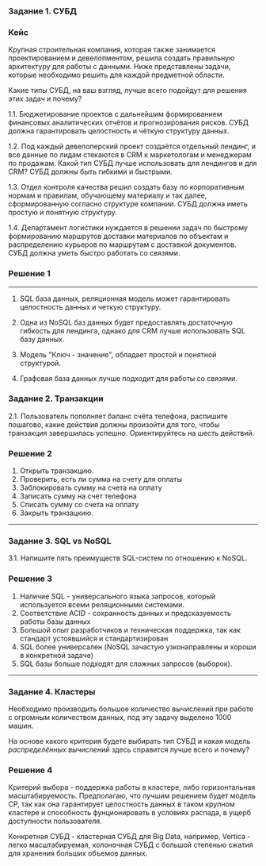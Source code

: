 ### Задание 1. СУБД

### Кейс
Крупная строительная компания, которая также занимается проектированием и девелопментом, решила создать 
правильную архитектуру для работы с данными. Ниже представлены задачи, которые необходимо решить для
каждой предметной области. 

Какие типы СУБД, на ваш взгляд, лучше всего подойдут для решения этих задач и почему? 
 
1.1. Бюджетирование проектов с дальнейшим формированием финансовых аналитических отчётов и прогнозирования рисков.
СУБД должна гарантировать целостность и чёткую структуру данных.


1.2. Под каждый девелоперский проект создаётся отдельный лендинг, и все данные по лидам стекаются в CRM к 
маркетологам и менеджерам по продажам. Какой тип СУБД лучше использовать для лендингов и для CRM? 
СУБД должны быть гибкими и быстрыми.


1.3. Отдел контроля качества решил создать базу по корпоративным нормам и правилам, обучающему материалу 
и так далее, сформированную согласно структуре компании. СУБД должна иметь простую и понятную структуру.


1.4. Департамент логистики нуждается в решении задач по быстрому формированию маршрутов доставки материалов 
по объектам и распределению курьеров по маршрутам с доставкой документов. СУБД должна уметь быстро работать
со связями.

### Решение 1
---
1. SQL база данных, реляционная модель может гарантировать целостность данных и четкую структуру.

2. Одна из NoSQL баз данных будет предоставлять достаточную гибкость для лендинга, однако для CRM лучше использовать SQL базу данных.

3. Модель "Ключ - значение", обладает простой и понятной структурой.

4. Графовая база данных лучше подходит для работы со связями. 

### Задание 2. Транзакции

2.1. Пользователь пополняет баланс счёта телефона, распишите пошагово, какие действия должны произойти для того, чтобы 
транзакция завершилась успешно. Ориентируйтесь на шесть действий.

### Решение 2

1. Открыть транзакцию.
2. Проверить, есть ли сумма на счету для оплаты
3. Заблокировать сумму на счета на оплату
4. Записать сумму на счет телефона
5. Списать сумму со счета на оплату
6. Закрыть транзацкию.


---

### Задание 3. SQL vs NoSQL

3.1. Напишите пять преимуществ SQL-систем по отношению к NoSQL. 

### Решение 3

1. Наличие SQL - универсального языка запросов, который используется всеми реляционными системами.
2. Соответствие ACID - сохранность данных и предсказуемость работы базы данных
3. Большой опыт разработчиков и техническая поддержка, так как стандарт устоявшийся и стандартизирован
4. SQL более универсален (NoSQL зачастую узконаправлены и хороши в конкретной задаче)
5. SQL базы больше подходят для сложных запросов (выборок).

---

### Задание 4. Кластеры

Необходимо производить большое количество вычислений при работе с огромным количеством данных, под эту задачу выделено 1000 машин. 

На основе какого критерия будете выбирать тип СУБД и какая модель *распределённых вычислений* 
здесь справится лучше всего и почему?

### Решение 4

Критерий выбора - поддержка работы в кластере, либо горизонтальная масштабируемость. 
Предполагаю, что лучшим решением будет модель CP, так как она гарантирует целостность данных в  таком крупном кластере и способность фунционировать в условиях распада, в ущерб доступности пользователя.

Конкретная СУБД - кластерная СУБД для Big Data, например, Vertica - легко масштабируемая, колоночная СУБД с большой степенью сжатия для хранения больших объемов данных.
